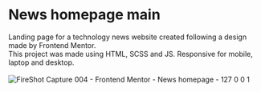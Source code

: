 # News homepage main
Landing page for a technology news website created following a design made by Frontend Mentor.  
This project was made using HTML, SCSS and JS. Responsive for mobile, laptop and desktop.
<br>
<br>
![FireShot Capture 004 - Frontend Mentor - News homepage - 127 0 0 1](https://user-images.githubusercontent.com/107587774/217901387-4d1d9b31-f76c-44ed-8e47-5a449f80e333.png)
